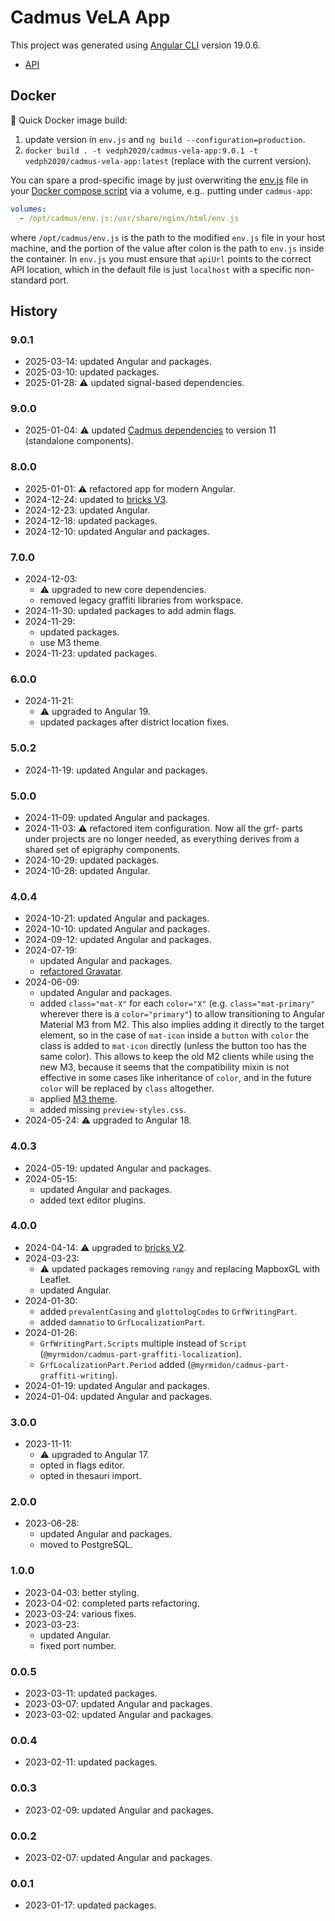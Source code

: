 # Cadmus VeLA App

This project was generated using [Angular CLI](https://github.com/angular/angular-cli) version 19.0.6.

- [API](https://github.com/vedph/cadmus-vela-api)

## Docker

🐋 Quick Docker image build:

1. update version in `env.js` and `ng build --configuration=production`.
2. `docker build . -t vedph2020/cadmus-vela-app:9.0.1 -t vedph2020/cadmus-vela-app:latest` (replace with the current version).

You can spare a prod-specific image by just overwriting the [env.js](src/env.js) file in your [Docker compose script](docker-compose.yml) via a volume, e.g.. putting under `cadmus-app`:

```yml
volumes:
  - /opt/cadmus/env.js:/usr/share/nginx/html/env.js
```

where `/opt/cadmus/env.js` is the path to the modified `env.js` file in your host machine, and the portion of the value after colon is the path to `env.js` inside the container. In `env.js` you must ensure that `apiUrl` points to the correct API location, which in the default file is just `localhost` with a specific non-standard port.

## History

### 9.0.1

- 2025-03-14: updated Angular and packages.
- 2025-03-10: updated packages.
- 2025-01-28: ⚠️ updated signal-based dependencies.

### 9.0.0

- 2025-01-04: ⚠️ updated [Cadmus dependencies](https://github.com/vedph/cadmus-shell-v3) to version 11 (standalone components).

### 8.0.0

- 2025-01-01: ⚠️ refactored app for modern Angular.
- 2024-12-24: updated to [bricks V3](https://github.com/vedph/cadmus-bricks-shell-v3).
- 2024-12-23: updated Angular.
- 2024-12-18: updated packages.
- 2024-12-10: updated Angular and packages.

### 7.0.0

- 2024-12-03:
  - ⚠️ upgraded to new core dependencies.
  - removed legacy graffiti libraries from workspace.
- 2024-11-30: updated packages to add admin flags.
- 2024-11-29:
  - updated packages.
  - use M3 theme.
- 2024-11-23: updated packages.

### 6.0.0

- 2024-11-21:
  - ⚠️ upgraded to Angular 19.
  - updated packages after district location fixes.

### 5.0.2

- 2024-11-19: updated Angular and packages.

### 5.0.0

- 2024-11-09: updated Angular and packages.
- 2024-11-03: ⚠️ refactored item configuration. Now all the grf- parts under projects are no longer needed, as everything derives from a shared set of epigraphy components.
- 2024-10-29: updated packages.
- 2024-10-28: updated Angular.

### 4.0.4

- 2024-10-21: updated Angular and packages.
- 2024-10-10: updated Angular and packages.
- 2024-09-12: updated Angular and packages.
- 2024-07-19:
  - updated Angular and packages.
  - [refactored Gravatar](https://myrmex.github.io/overview/cadmus/dev/history/f-gravatar/).
- 2024-06-09:
  - updated Angular and packages.
  - added `class="mat-X"` for each `color="X"` (e.g. `class="mat-primary"` wherever there is a `color="primary"`) to allow transitioning to Angular Material M3 from M2. This also implies adding it directly to the target element, so in the case of `mat-icon` inside a `button` with `color` the class is added to `mat-icon` directly (unless the button too has the same color). This allows to keep the old M2 clients while using the new M3, because it seems that the compatibility mixin is not effective in some cases like inheritance of `color`, and in the future `color` will be replaced by `class` altogether.
  - applied [M3 theme](https://material.angular.io/guide/theming).
  - added missing `preview-styles.css`.
- 2024-05-24: ⚠️ upgraded to Angular 18.

### 4.0.3

- 2024-05-19: updated Angular and packages.
- 2024-05-15:
  - updated Angular and packages.
  - added text editor plugins.

### 4.0.0

- 2024-04-14: ⚠️ upgraded to [bricks V2](https://github.com/vedph/cadmus-bricks-shell-v2).
- 2024-03-23:
  - ⚠️ updated packages removing `rangy` and replacing MapboxGL with Leaflet.
  - updated Angular.
- 2024-01-30:
  - added `prevalentCasing` and `glottologCodes` to `GrfWritingPart`.
  - added `damnatio` to `GrfLocalizationPart`.
- 2024-01-26:
  - `GrfWritingPart.Scripts` multiple instead of `Script` (`@myrmidon/cadmus-part-graffiti-localization`).
  - `GrfLocalizationPart.Period` added (`@myrmidon/cadmus-part-graffiti-writing`).
- 2024-01-19: updated Angular and packages.
- 2024-01-04: updated Angular and packages.

### 3.0.0

- 2023-11-11:
  - ⚠️ upgraded to Angular 17.
  - opted in flags editor.
  - opted in thesauri import.

### 2.0.0

- 2023-06-28:
  - updated Angular and packages.
  - moved to PostgreSQL.

### 1.0.0

- 2023-04-03: better styling.
- 2023-04-02: completed parts refactoring.
- 2023-03-24: various fixes.
- 2023-03-23:
  - updated Angular.
  - fixed port number.

### 0.0.5

- 2023-03-11: updated packages.
- 2023-03-07: updated Angular and packages.
- 2023-03-02: updated Angular and packages.

### 0.0.4

- 2023-02-11: updated packages.

### 0.0.3

- 2023-02-09: updated Angular and packages.

### 0.0.2

- 2023-02-07: updated Angular and packages.

### 0.0.1

- 2023-01-17: updated packages.
